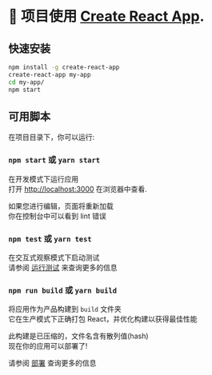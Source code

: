 # 🚀 项目使用 [Create React App](https://github.com/facebook/create-react-app).

## 快速安装

```sh
npm install -g create-react-app
create-react-app my-app
cd my-app/
npm start
```

## 可用脚本

在项目目录下，你可以运行:

### `npm start` 或 `yarn start`

在开发模式下运行应用\
打开 [http://localhost:3000](http://localhost:3000) 在浏览器中查看.

如果您进行编辑，页面将重新加载\
你在控制台中可以看到 lint 错误

### `npm test` 或 `yarn test`

在交互式观察模式下启动测试\
请参阅 [运行测试](https://facebook.github.io/create-react-app/docs/running-tests) 来查询更多的信息

### `npm run build` 或 `yarn build`

将应用作为产品构建到 `build` 文件夹\
它在生产模式下正确打包 React，并优化构建以获得最佳性能

此构建是已压缩的，文件名含有散列值(hash)<br>
现在你的应用可以部署了!

请参阅 [部署](https://facebook.github.io/create-react-app/docs/deployment) 查询更多的信息
